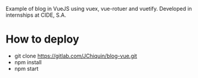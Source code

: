 Example of blog in VueJS using vuex, vue-rotuer and vuetify. Developed in internships at CIDE, S.A.

# How to deploy #

- git clone https://gitlab.com/JChiquin/blog-vue.git
- npm install
- npm start

